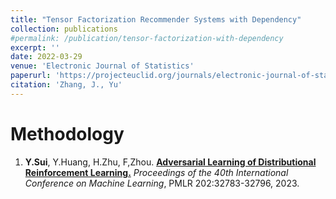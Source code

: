 ```yaml
---
title: "Tensor Factorization Recommender Systems with Dependency"
collection: publications
#permalink: /publication/tensor-factorization-with-dependency
excerpt: ''
date: 2022-03-29
venue: 'Electronic Journal of Statistics'
paperurl: 'https://projecteuclid.org/journals/electronic-journal-of-statistics/volume-16/issue-1/Tensor-factorization-recommender-systems-with-dependency/10.1214/22-EJS1978.full'
citation: 'Zhang, J., Yu'
---
```


Methodology
======

1. **Y.Sui**, Y.Huang, H.Zhu, F,Zhou. [**Adversarial Learning of Distributional Reinforcement Learning.**](https://proceedings.mlr.press/v202/sui23a.html) *Proceedings of the 40th International Conference on Machine Learning*, PMLR 202:32783-32796, 2023.


